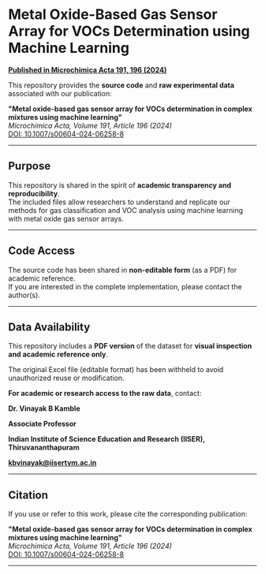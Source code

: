 # Metal Oxide-Based Gas Sensor Array for VOCs Determination using Machine Learning  
**[Published in Microchimica Acta 191, 196 (2024)](https://doi.org/10.1007/s00604-024-06258-8)**

This repository provides the **source code** and **raw experimental data** associated with our publication:

**"Metal oxide-based gas sensor array for VOCs determination in complex mixtures using machine learning"**  
*Microchimica Acta, Volume 191, Article 196 (2024)*  
[DOI: 10.1007/s00604-024-06258-8](https://doi.org/10.1007/s00604-024-06258-8)

---
## Purpose

This repository is shared in the spirit of **academic transparency and reproducibility**.  
The included files allow researchers to understand and replicate our methods for gas classification and VOC analysis using machine learning with metal oxide gas sensor arrays.

---
## Code Access

The source code has been shared in **non-editable form** (as a PDF) for academic reference.  
If you are interested in the complete implementation, please contact the author(s).

---

## Data Availability

This repository includes a **PDF version** of the dataset for **visual inspection and academic reference only**.

The original Excel file (editable format) has been withheld to avoid unauthorized reuse or modification.

**For academic or research access to the raw data**, contact:

**Dr. Vinayak B Kamble**

**Associate Professor**

**Indian Institute of Science Education and Research (IISER), Thiruvananthapuram**

**kbvinayak@iisertvm.ac.in**

---
## Citation

If you use or refer to this work, please cite the corresponding publication:

**"Metal oxide-based gas sensor array for VOCs determination in complex mixtures using machine learning"**  
*Microchimica Acta, Volume 191, Article 196 (2024)*  
[DOI: 10.1007/s00604-024-06258-8](https://doi.org/10.1007/s00604-024-06258-8)

---
